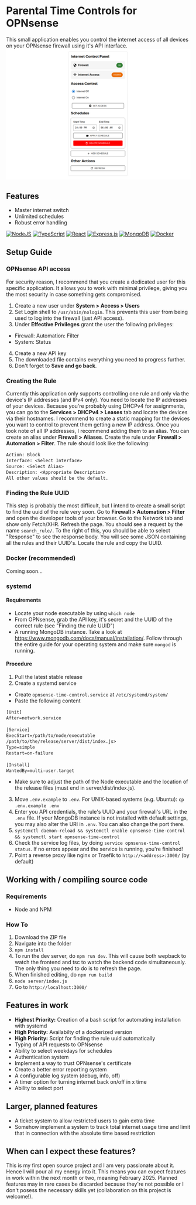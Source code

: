 # Parental Time Controls for OPNsense
This small application enables you control the internet access of all devices on your OPNsense firewall using it's API interface.
![demo picture of the application](https://github.com/maxbrc/opnsense-time-control/blob/main/demo.png?raw=true)
## Features
- Master internet switch
- Unlimited schedules
- Robust error handling

[![NodeJS](https://img.shields.io/badge/Node.js-6DA55F?logo=node.js&logoColor=white)](#)
[![TypeScript](https://img.shields.io/badge/TypeScript-3178C6?logo=typescript&logoColor=fff)](#)
[![React](https://img.shields.io/badge/React-%2320232a.svg?logo=react&logoColor=%2361DAFB)](#)
[![Express.js](https://img.shields.io/badge/Express.js-%23404d59.svg?logo=express&logoColor=%2361DAFB)](#)
[![MongoDB](https://img.shields.io/badge/MongoDB-%234ea94b.svg?logo=mongodb&logoColor=white)](#)
[![Docker](https://img.shields.io/badge/Docker-2496ED?logo=docker&logoColor=fff)](#)
## Setup Guide
### OPNsense API access
For security reason, I recommend that you create a dedicated user for this specific application. It allows you to work with minimal privilege, giving you the most security in case something gets compromised.
1. Create a new user under **System > Access > Users**
2. Set Login shell to `/usr/sbin/nologin`. This prevents this user from being used to log into the firewall (just API access).
3. Under **Effective Privileges** grant the user the following privileges:
  - Firewall: Automation: Filter
  - System: Status
4. Create a new API key
5. The downloaded file contains everything you need to progress further.
6. Don't forget to **Save and go back**.

### Creating the Rule
Currently this application only supports controlling one rule and only via the device's IP addresses (and IPv4 only). You need to locate the IP addresses of your devices.
Because you're probably using DHCPv4 for assignments, you can go to the **Services > DHCPv4 > Leases** tab and locate the devices via their hostnames.
I recommend to create a static mapping for the devices you want to control to prevent them getting a new IP address.
Once you took note of all IP addresses, I recommend adding them to an alias. You can create an alias under **Firewall > Aliases**.
Create the rule under **Firewall > Automation > Filter**. The rule should look like the following:
```
Action: Block
Interface: <Select Interface>
Source: <Select Alias>
Description: <Appropriate Description>
All other values should be the default.
```
### Finding the Rule UUID
This step is probably the most difficult, but I intend to create a small script to find the uuid of the rule very soon.
Go to **Firewall > Automation > Filter** and open the developer tools of your browser.
Go to the Network tab and show only Fetch/XHR. Refresh the page. You should see a request by the name `search_rule/`.
To the right of this, you should be able to select "Response" to see the response body.
You will see some JSON containing all the rules and their UUID's. Locate the rule and copy the UUID.

### Docker (recommended)
Coming soon...
### systemd
#### Requirements
- Locate your node executable by using `which node`
- From OPNsense, grab the API key, it's secret and the UUID of the correct rule (see "Finding the rule UUID")
- A running MongoDB instance. Take a look at https://www.mongodb.com/docs/manual/installation/. Follow through the entire guide for your operating system and make sure `mongod` is running.
#### Procedure
1. Pull the latest stable release
2. Create a systemd service
  - Create `opnsense-time-control.service` at `/etc/systemd/system/`
  - Paste the following content
```
[Unit]
After=network.service

[Service]
ExecStart=/path/to/node/executable /path/to/the/release/server/dist/index.js>
Type=simple
Restart=on-failure

[Install]
WantedBy=multi-user.target
```
  - Make sure to adjust the path of the Node executable and the location of the release files (must end in server/dist/index.js).
3. Move `.env.example` to `.env`. For UNIX-based systems (e.g. Ubuntu): `cp .env.example .env`
4. Enter you API credentials, the rule's UUID and your firewall's URL in the `.env` file. If your MongoDB instance is not installed with default settings, you may also alter the URI in `.env`. You can also change the port there.
5. `systemctl daemon-reload && systemctl enable opnsense-time-control && systemctl start opnsense-time-control`
6. Check the service log files, by doing `service opnsense-time-control status`. If no errors appear and the service is running, you're finished!
7. Point a reverse proxy like nginx or Traefik to `http://<address>:3000/` (by default)


## Working with / compiling source code
### Requirements
- Node and NPM
### How To
1. Download the ZIP file
2. Navigate into the folder
3. `npm install`
4. To run the dev server, do `npm run dev`. This will cause both wepback to watch the frontend and tsc to watch the backend code simultaneously. The only thing you need to do is to refresh the page.
5. When finished editing, do `npm run build`
6. `node server/index.js`
7. Go to `http://localhost:3000/`
## Features in work
- **Highest Priority:** Creation of a bash script for automating installation with systemd
- **High Priority:** Availabilty of a dockerized version
- **High Priority:** Script for finding the rule uuid automatically
- Typing of API requests to OPNsense
- Ability to select weekdays for schedules
- Authentication system
- Implement a way to trust OPNsense's certificate
- Create a better error reporting system
- A configurable log system (debug, info, off)
- A timer option for turning internet back on/off in x time
- Ability to select port
## Larger, planned features
- A ticket system to allow restricted users to gain extra time
- Somehow implement a system to track total internet usage time and limit that in connection with the absolute time based restriction
## When can I expect these features?
This is my first open source project and I am very passionate about it. Hence I will pour all my energy into it.
This means you can expect features in work within the next month or two, meaning February 2025. Planned features may in rare cases be discarded because they're not possible or I don't posess the necessary skills yet (collaboration on this project is welcome!).